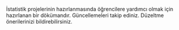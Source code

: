 İstatistik projelerinin hazırlanmasında öğrencilere yardımcı olmak için hazırlanan bir dökümandır. Güncellemeleri takip ediniz. Düzeltme önerilerinizi bildirebilirsiniz.
